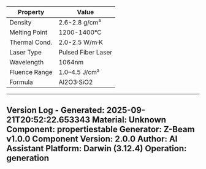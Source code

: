 | Property | Value |
|----------|-------|
| Density | 2.6-2.8 g/cm³ |
| Melting Point | 1200-1400°C |
| Thermal Cond. | 2.0-2.5 W/m·K |
| Laser Type | Pulsed Fiber Laser |
| Wavelength | 1064nm |
| Fluence Range | 1.0–4.5 J/cm² |
| Formula | Al2O3·SiO2 |


---
Version Log - Generated: 2025-09-21T20:52:22.653343
Material: Unknown
Component: propertiestable
Generator: Z-Beam v1.0.0
Component Version: 2.0.0
Author: AI Assistant
Platform: Darwin (3.12.4)
Operation: generation
---